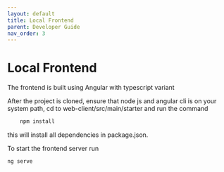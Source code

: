 ```yaml
---
layout: default
title: Local Frontend
parent: Developer Guide
nav_order: 3
---
```


# Local Frontend

The frontend is built using Angular with typescript variant

After the project is cloned, ensure that node js and angular cli is on your system path, cd to web-client/src/main/starter and run the command 

````sh
    npm install
````
this will install all dependencies in package.json.

To start the  frontend server run

```sh
ng serve
```
